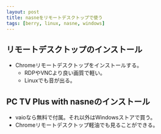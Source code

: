```yaml
---
layout: post
title: nasneをリモートデスクトップで使う
tags: [berry, linux, nasne, windows]
---
```


## リモートデスクトップのインストール

- Chromeリモートデスクトップをインストールする。
  - RDPやVNCより良い画質で軽い。
  - Linuxでも音が出る。

## PC TV Plus with nasneのインストール

- vaioなら無料で付属。それ以外はWindowsストアで買う。
- Chromeリモートデスクトップ軽油でも見ることができる。
